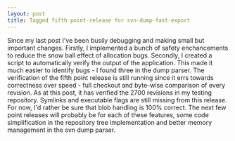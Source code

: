 ```yaml
---
layout: post
title: Tagged fifth point-release for svn-dump-fast-export
---
```


Since my last post I've been busily debugging and making small but important changes. Firstly, I implemented a bunch of safety enchancements to reduce the snow ball effect of allocation bugs. Secondly, I created a script to automatically verify the output of the application. This made it much easier to identify bugs - I found three in the dump parser.
The verification of the fifth point release is still running since it errs towards correctness over speed - full checkout and byte-wise comparison of every revision. As at this post, it has verified the 2700 revisions in my testing repository.
Symlinks and executable flags are still missing from this release. For now, I'd rather be sure that blob handling is 100% correct. The next few point releases will probably be for each of these features, some code simplification in the repository tree implementation and better memory management in the svn dump parser.
